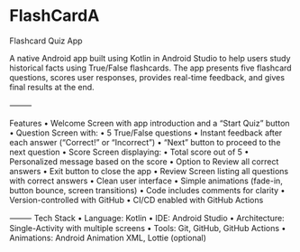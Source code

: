 # FlashCardA

Flashcard Quiz App

A native Android app built using Kotlin in Android Studio to help users study historical facts using True/False flashcards. The app presents five flashcard questions, scores user responses, provides real-time feedback, and gives final results at the end.

⸻

Features
	•	Welcome Screen with app introduction and a “Start Quiz” button
	•	Question Screen with:
	•	5 True/False questions
	•	Instant feedback after each answer (“Correct!” or “Incorrect”)
	•	“Next” button to proceed to the next question
	•	Score Screen displaying:
	•	Total score out of 5
	•	Personalized message based on the score
	•	Option to Review all correct answers
	•	Exit button to close the app
	•	Review Screen listing all questions with correct answers
	•	Clean user interface
	•	Simple animations (fade-in, button bounce, screen transitions)
	•	Code includes comments for clarity
	•	Version-controlled with GitHub
	•	CI/CD enabled with GitHub Actions

⸻
Tech Stack
	•	Language: Kotlin
	•	IDE: Android Studio
	•	Architecture: Single-Activity with multiple screens
	•	Tools: Git, GitHub, GitHub Actions
	•	Animations: Android Animation XML, Lottie (optional)
